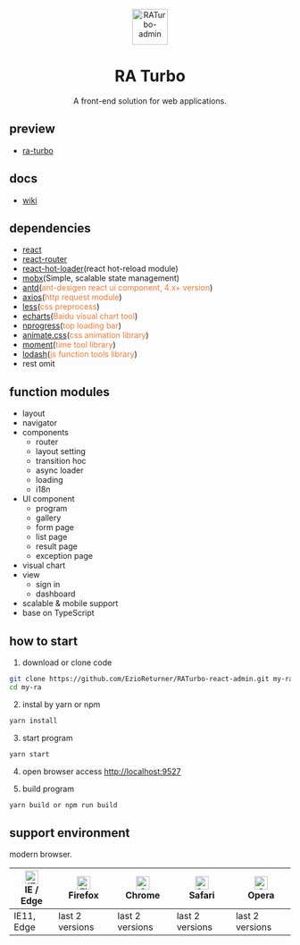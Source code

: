 <p align="center">
  <a href="https://github.com/EzioReturner/ra-turbo">
    <img alt="RATurbo-admin" height="64" src="./public/favicon.ico">
  </a>
</p>

<h1 align="center">RA Turbo</h1>

<div align="center">
  A front-end solution for web applications.
</div>

## preview

- [ra-turbo](https://ezioreturner.github.io/RATurbo-dist/dist/index.html)

## docs

- [wiki](https://ezioreturner.github.io/RATurbo-docs/#/)

## dependencies

- [react](https://facebook.github.io/react/)
- [react-router](https://react-guide.github.io/react-router-cn/)
- [react-hot-loader](https://github.com/gaearon/react-hot-loader)(react hot-reload module)
- [mobx](https://github.com/mobxjs/mobx)(Simple, scalable state management)
- [antd](https://ant.design/index-cn)(<span style="color: rgb(243,121,52);">ant-desigen react ui component, 4.x+ version</span>)
- [axios](https://github.com/mzabriskie/axios)(<span style="color: rgb(243,121,52);">http request module</span>)
- [less](http://lesscss.cn/)(<span style="color: rgb(243,121,52);">css preprocess</span>)
- [echarts](https://github.com/apache/incubator-echarts)(<span style="color: rgb(243,121,52);">Baidu visual chart tool</span>)
- [nprogress](https://github.com/rstacruz/nprogress)(<span style="color: rgb(243,121,52);">top loading bar</span>)
- [animate.css](https://daneden.github.io/animate.css/)(<span style="color: rgb(243,121,52);">css animation library</span>)
- [moment](http://momentjs.cn/)(<span style="color: rgb(243,121,52);">time tool library</span>)
- [lodash](https://www.lodashjs.com/)(<span style="color: rgb(243,121,52);">js function tools library</span>)
- rest omit

## function modules

- layout
- navigator
- components
    - router
    - layout setting
    - transition hoc
    - async loader
    - loading 
    - i18n
- UI component
    - program
    - gallery
    - form page
    - list page
    - result page
    - exception page
- visual chart
- view
    - sign in
    - dashboard
- scalable & mobile support 
- base on TypeScript

## how to start

1. download or clone code

```bash
git clone https://github.com/EzioReturner/RATurbo-react-admin.git my-ra
cd my-ra
```

2. instal by yarn or npm

```bash
yarn install
```

3. start program

```bash
yarn start
```

4. open browser access [http://localhost:9527](http://localhost:9527)

5. build program

```bash
yarn build or npm run build
```

## support environment

modern browser.

| [<img src="https://raw.githubusercontent.com/alrra/browser-logos/master/src/edge/edge_48x48.png" alt="IE / Edge" width="24px" height="24px" />](http://godban.github.io/browsers-support-badges/)</br>IE / Edge | [<img src="https://raw.githubusercontent.com/alrra/browser-logos/master/src/firefox/firefox_48x48.png" alt="Firefox" width="24px" height="24px" />](http://godban.github.io/browsers-support-badges/)</br>Firefox | [<img src="https://raw.githubusercontent.com/alrra/browser-logos/master/src/chrome/chrome_48x48.png" alt="Chrome" width="24px" height="24px" />](http://godban.github.io/browsers-support-badges/)</br>Chrome | [<img src="https://raw.githubusercontent.com/alrra/browser-logos/master/src/safari/safari_48x48.png" alt="Safari" width="24px" height="24px" />](http://godban.github.io/browsers-support-badges/)</br>Safari | [<img src="https://raw.githubusercontent.com/alrra/browser-logos/master/src/opera/opera_48x48.png" alt="Opera" width="24px" height="24px" />](http://godban.github.io/browsers-support-badges/)</br>Opera |
| --------- | --------- | --------- | --------- | --------- | 
|IE11, Edge| last 2 versions| last 2 versions| last 2 versions| last 2 versions
